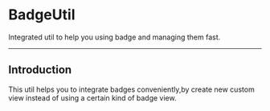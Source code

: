 # BadgeUtil
Integrated util to help you using badge and managing them fast.

---
## Introduction

This util helps you to integrate badges conveniently,by create new custom view instead of using a certain kind of badge view.

